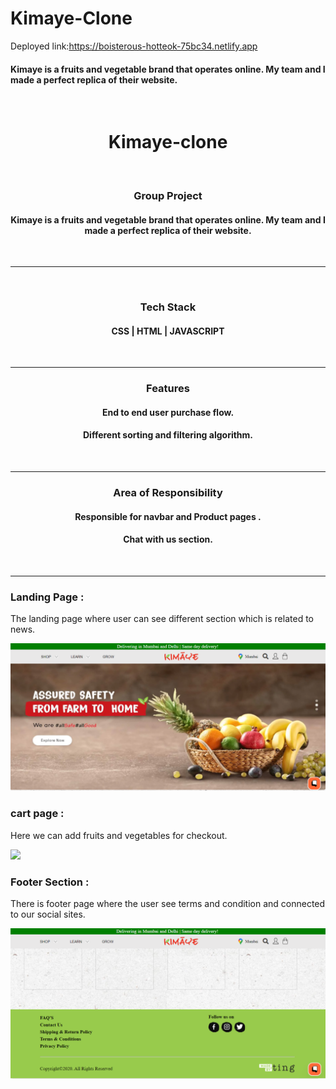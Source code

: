 # Kimaye-Clone
Deployed link:https://boisterous-hotteok-75bc34.netlify.app
<h4>Kimaye is a fruits and vegetable brand that operates online. My team and I made a perfect replica of their website.</h4>

<br>
<h1 align="center" > Kimaye-clone</h1>

<br>



<h3 align="center">Group Project</h3>
<h4 align="center"> Kimaye is a fruits and vegetable brand that operates online. My team and I made a perfect replica of their website.</h4>

<br><hr>
<br>

<h3 align="center">Tech Stack </h3>
<h4 align="center"> CSS | HTML | JAVASCRIPT</h4>

<br><hr>


<h3 align="center">Features</h3>
<h4 align="center">End to end user purchase flow.</h4>
<h4 align="center"> Different sorting and filtering algorithm.</h4>

<br><hr>


<h3 align="center">Area of Responsibility</h3>
<h4 align="center">Responsible for navbar and Product pages .</h4>
<h4 align="center"> Chat with us section.</h4>

<br><hr>
###  Landing Page : 
The landing page where user can see different section which is related to news.

<img src="https://github.com/Swapnil28Y/Kimaye-Clone/blob/main/img/homepage.png"/>

###  cart page : 
Here we can add fruits and vegetables for checkout.  

<img src="https://github.com/Swapnil28Y/Kimaye-Clone/blob/main/img/cart.png)](https://github.com/Swapnil28Y/Kimaye-Clone/blob/main/img/cart.png"/>

### Footer Section : 
There is footer page where the user see terms and condition and connected to our social sites.

<img src="https://github.com/Swapnil28Y/Kimaye-Clone/blob/main/img/footer.png"/>

